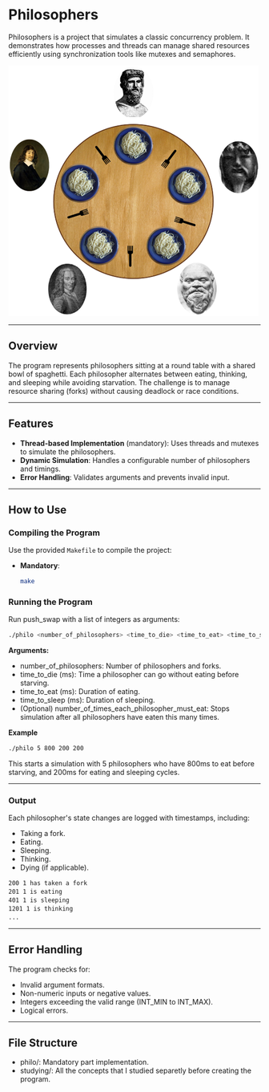 # Philosophers

Philosophers is a project that simulates a classic concurrency problem. It demonstrates how processes and threads can manage shared resources efficiently using synchronization tools like mutexes and semaphores.

<img src="./philos_tables.png" alt="philosophers 42 table" width="500px" height="500px">

---

## **Overview**

The program represents philosophers sitting at a round table with a shared bowl of spaghetti. Each philosopher alternates between eating, thinking, and sleeping while avoiding starvation. The challenge is to manage resource sharing (forks) without causing deadlock or race conditions.

---

## **Features**

- **Thread-based Implementation** (mandatory): Uses threads and mutexes to simulate the philosophers.
- **Dynamic Simulation**: Handles a configurable number of philosophers and timings.
- **Error Handling**: Validates arguments and prevents invalid input.

---

## **How to Use**

### **Compiling the Program**

Use the provided `Makefile` to compile the project:

- **Mandatory**:
  ```bash
  make
  ```


### **Running the Program**
Run push_swap with a list of integers as arguments:
```bash
./philo <number_of_philosophers> <time_to_die> <time_to_eat> <time_to_sleep> <number_of_times_each_philosopher_must_eat>
```

**Arguments:**
- number_of_philosophers: Number of philosophers and forks.
- time_to_die (ms): Time a philosopher can go without eating before starving.
- time_to_eat (ms): Duration of eating.
- time_to_sleep (ms): Duration of sleeping.
- (Optional) number_of_times_each_philosopher_must_eat: Stops simulation after all philosophers have eaten this many times.

**Example**

```bash
./philo 5 800 200 200
```
This starts a simulation with 5 philosophers who have 800ms to eat before starving, and 200ms for eating and sleeping cycles.

---

### **Output**
Each philosopher's state changes are logged with timestamps, including:
- Taking a fork.
- Eating.
- Sleeping.
- Thinking.
- Dying (if applicable).

```bash
200 1 has taken a fork
201 1 is eating
401 1 is sleeping
1201 1 is thinking
...
```

---

## **Error Handling**
The program checks for:
- Invalid argument formats.
- Non-numeric inputs or negative values.
- Integers exceeding the valid range (INT_MIN to INT_MAX).
- Logical errors.

---

## **File Structure**
- philo/: Mandatory part implementation.
- studying/: All the concepts that I studied separetly before creating the program.


